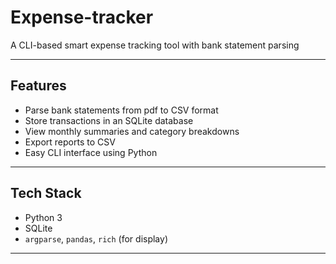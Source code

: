 # Expense-tracker
A CLI-based smart expense tracking tool with bank statement parsing

---

## Features

- Parse bank statements from pdf to CSV format
- Store transactions in an SQLite database
- View monthly summaries and category breakdowns
- Export reports to CSV
- Easy CLI interface using Python

---

## Tech Stack

- Python 3
- SQLite
- `argparse`, `pandas`, `rich` (for display)

---
